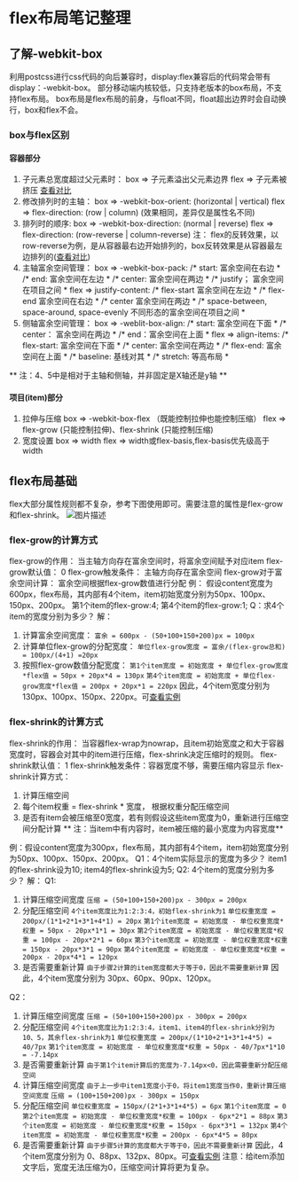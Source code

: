 # flex布局笔记整理

## 了解-webkit-box

利用postcss进行css代码的向后兼容时，display:flex兼容后的代码常会带有display：-webkit-box。
部分移动端内核较低，只支持老版本的box布局，不支持flex布局。
box布局是flex布局的前身，与float不同，float超出边界时会自动换行，box和flex不会。

### box与flex区别

#### 容器部分

1. 子元素总宽度超过父元素时：
	box => 子元素溢出父元素边界
	flex => 子元素被挤压
	[查看对比](https://codepen.io/goblin-pitcher/pen/YzKJXGX)
2. 修改排列时的主轴：
	box => -webkit-box-orient:  (horizontal | vertical)
	flex => flex-direction: (row | column)
	(效果相同，差异仅是属性名不同)
3. 排列时的顺序:
	box => -webkit-box-direction: (normal | reverse)
	flex => flex-direction: (row-reverse | column-reverse)
	注： flex的反转效果，以row-reverse为例，是从容器最右边开始排列的，box反转效果是从容器最左边排列的([查看对比](https://codepen.io/goblin-pitcher/pen/PoYyqjW))
4. 主轴富余空间管理：
	box => -webkit-box-pack: 
	/* start: 富余空间在右边 *
	/* end: 富余空间在左边 *
	/* center: 富余空间在两边 *
	/* justify； 富余空间在项目之间 *
	flex => justify-content:
	/* flex-start 富余空间在左边 *
	/* flex-end 富余空间在右边 *
	/* center 富余空间在两边 *
	/* space-between, space-around, space-evenly 不同形态的富余空间在项目之间 *
5. 侧轴富余空间管理：
	box => -weblit-box-align: 
	/* start: 富余空间在下面 *
	/* center： 富余空间在两边 *
	/* end：富余空间在上面 *
	flex => align-items:
	/* flex-start: 富余空间在下面 *
	/* center: 富余空间在两边 *
	/* flex-end: 富余空间在上面 *
	/* baseline: 基线对其 *
	/* stretch: 等高布局 *

**	注：4、5中是相对于主轴和侧轴，并非固定是X轴还是y轴 **

#### 项目(item)部分

1. 拉伸与压缩
	box => -webkit-box-flex （既能控制拉伸也能控制压缩）
	flex => flex-grow (只能控制拉伸)、flex-shrink (只能控制压缩)
2. 宽度设置
	box => width
	flex => width或flex-basis,flex-basis优先级高于width

## flex布局基础

flex大部分属性规则都不复杂，参考下图使用即可。需要注意的属性是flex-grow和flex-shrink。
![图片描述](https://image-static.segmentfault.com/182/968/1829681889-5d81d10c0bfcf_articlex)

### flex-grow的计算方式

flex-grow的作用： 当主轴方向存在富余空间时，将富余空间赋予对应item
flex-grow默认值： 0
flex-grow触发条件： 主轴方向存在富余空间
flex-grow对于富余空间计算： 富余空间根据flex-grow数值进行分配
例：
假设content宽度为600px，flex布局，其内部有4个item，item初始宽度分别为50px、100px、150px、200px。
第1个item的flex-grow:4;
第4个item的flex-grow:1;
Q：求4个item的宽度分别为多少？
解： 
1. 计算富余空间宽度：
     `富余 = 600px - (50+100+150+200)px = 100px`
2. 计算单位flex-grow的分配宽度：
	 `单位flex-grow宽度 = 富余/(flex-grow总和) = 100px/(4+1) =20px`
3. 按照flex-grow数值分配宽度：
	 `第1个item宽度 = 初始宽度 + 单位flex-grow宽度*flex值 = 50px + 20px*4 = 130px`
	 `第4个item宽度 = 初始宽度 + 单位flex-grow宽度*flex值 = 200px + 20px*1 = 220px`
因此，4个item宽度分别为130px、100px、150px、220px。可[查看实例](https://codepen.io/goblin-pitcher/pen/VwZELNm)

### flex-shrink的计算方式

flex-shrink的作用： 当容器flex-wrap为nowrap，且item初始宽度之和大于容器宽度时，容器会对其中的item进行压缩，flex-shrink决定压缩时的规则。
flex-shrink默认值： 1
flex-shrink触发条件：容器宽度不够，需要压缩内容显示
flex-shrink计算方式：
1. 计算压缩空间
2. 每个item权重 = flex-shrink * 宽度， 根据权重分配压缩空间
3. 是否有item会被压缩至0宽度，若有则假设这些item宽度为0，重新进行压缩空间分配计算
** 注：当item中有内容时，item被压缩的最小宽度为内容宽度**

例：假设content宽度为300px，flex布局，其内部有4个item，item初始宽度分别为50px、100px、150px、200px。
Q1：4个item实际显示的宽度为多少？
item1的flex-shrink设为10;
item4的flex-shrink设为5;
Q2: 4个item的宽度分别为多少？
解：
Q1: 
1. 计算压缩空间宽度
	`压缩 = (50+100+150+200)px - 300px = 200px`
2. 分配压缩空间
	`4个item宽度比为1:2:3:4，初始flex-shrink为1`
	`单位权重宽度 = 200px/(1*1+2*1+3*1+4*1) = 20px`
	`第1个item宽度 = 初始宽度 - 单位权重宽度*权重 = 50px - 20px*1*1 = 30px`
	`第2个item宽度 = 初始宽度 - 单位权重宽度*权重 = 100px - 20px*2*1 = 60px`
	`第3个item宽度 = 初始宽度 - 单位权重宽度*权重 = 150px - 20px*3*1 = 90px`
	`第4个item宽度 = 初始宽度 - 单位权重宽度*权重 = 200px - 20px*4*1 = 120px`
3. 是否需要重新计算
	`由于步骤2计算的item宽度都大于等于0，因此不需要重新计算`
因此，4个item宽度分别为 30px、60px、90px、120px。

Q2：

1. 计算压缩空间宽度
	`压缩 = (50+100+150+200)px - 300px = 200px`
2. 分配压缩空间
	`4个item宽度比为1:2:3:4，item1、item4的flex-shrink分别为10、5，其余flex-shrink为1`
	`单位权重宽度 = 200px/(1*10+2*1+3*1+4*5) = 40/7px`
	`第1个item宽度 = 初始宽度 - 单位权重宽度*权重 = 50px - 40/7px*1*10 = -7.14px`
3. 是否需要重新计算
	`由于第1个item计算后的宽度为-7.14px<0，因此需要重新分配压缩空间`
4. 计算压缩空间宽度
 	`由于上一步中item1宽度小于0，将item1宽度当作0，重新计算压缩空间宽度`
	`压缩 = (100+150+200)px - 300px = 150px`
5. 分配压缩空间
	`单位权重宽度 = 150px/(2*1+3*1+4*5) = 6px`
	`第1个item宽度 = 0`
	`第2个item宽度 = 初始宽度 - 单位权重宽度*权重 = 100px - 6px*2*1 = 88px`
	`第3个item宽度 = 初始宽度 - 单位权重宽度*权重 = 150px - 6px*3*1 = 132px`
	`第4个item宽度 = 初始宽度 - 单位权重宽度*权重 = 200px - 6px*4*5 = 80px`
6. 是否需要重新计算
	`由于步骤5计算的宽度都大于等于0，因此不需要重新计算`
因此，4个item宽度分别为 0、88px、132px、80px。可[查看实例](https://codepen.io/goblin-pitcher/pen/RwberKv)
注意：给item添加文字后，宽度无法压缩为0，压缩空间计算将更为复杂。